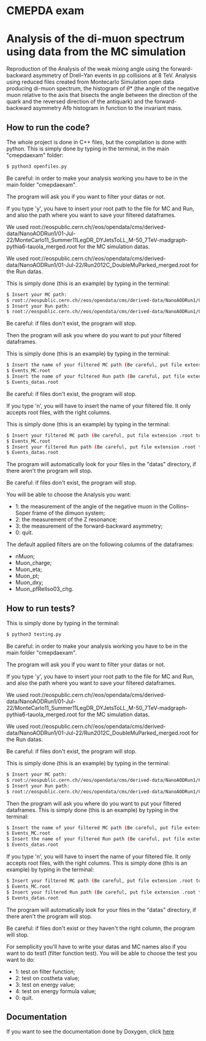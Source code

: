 # CMEPDA exam

# Analysis of the di-muon spectrum using data from the MC simulation

Reproduction of the Analysis of the weak mixing angle using the forward-backward asymmetry of Drell–Yan events in pp collisions at 8 TeV.
Analysis using reduced files created from Montecarlo Simulation open data producing di-muon spectrum, the histogram of $\theta$* (the angle of the negative muon relative to the axis that bisects the angle between the direction of the quark and the reversed direction of the antiquark) and the forward-
backward asymmetry Afb histogram in function to the invariant mass.

## How to run the code?

The whole project is done in C++ files, but the compilation is done with python.
This is simply done by typing in the terminal, in the main "cmepdaexam" folder:
```bash
$ python3 openfiles.py
```

Be careful: in order to make your analysis working you have to be in the main folder "cmepdaexam".
 
The program will ask you if you want to filter your datas or not. 
 
If you type 'y', you have to insert your root path to the file for MC and Run, and also the path where you want to save your filtered dataframes. 
 
We used root://eospublic.cern.ch//eos/opendata/cms/derived-data/NanoAODRun1/01-Jul-22/MonteCarlo11_Summer11LegDR_DYJetsToLL_M-50_7TeV-madgraph-pythia6-tauola_merged.root for the MC simulation datas.
 
We used root://eospublic.cern.ch//eos/opendata/cms/derived-data/NanoAODRun1/01-Jul-22/Run2012C_DoubleMuParked_merged.root for the Run datas.
 
This is simply done (this is an example) by typing in the terminal:
```bash
$ Insert your MC path:
$ root://eospublic.cern.ch//eos/opendata/cms/derived-data/NanoAODRun1/01-Jul-22/MonteCarlo11_Summer11LegDR_DYJetsToLL_M-50_7TeV-madgraph-pythia6-tauola_merged.root
$ Insert your Run path:
$ root://eospublic.cern.ch//eos/opendata/cms/derived-data/NanoAODRun1/01-Jul-22/Run2012C_DoubleMuParked_merged.root
```

Be careful: if files don't exist, the program will stop.

Then the program will ask you where do you want to put your filtered dataframes.
 
This is simply done (this is an example) by typing in the terminal:
```bash
$ Insert the name of your filtered MC path (Be careful, put file extension .root too):
$ Events_MC.root
$ Insert the name of your filtered Run path (Be careful, put file extension .root too):
$ Events_datas.root
```

Be careful: if files don't exist, the program will stop.

If you type 'n', you will have to insert the name of your filtered file. It only accepts root files, with the right columns.

This is simply done (this is an example) by typing in the terminal:
```bash
$ Insert your filtered MC path (Be careful, put file extension .root too):
$ Events_MC.root
$ Insert your filtered Run path (Be careful, put file extension .root too):
$ Events_datas.root
```
The program will automatically look for your files in the "datas" directory, if there aren't the program will stop.

Be careful: if files don't exist, the program will stop.

You will be able to choose the Analysis you want: 
- 1: the measurement of the angle of the negative muon in the Collins–Soper frame of the dimuon system;
- 2: the measurement of the Z resonance; 
- 3: the measurement of the forward-backward asymmetry;
- 0: quit.
 
 The default applied filters are on the following columns of the dataframes:
 - nMuon;
 - Muon_charge;
 - Muon_eta;
 - Muon_pt;
 - Muon_dxy;
 - Muon_pfRelIso03_chg.

## How to run tests?

This is simply done by typing in the terminal:
```bash
$ python3 testing.py
```
  
Be careful: in order to make your analysis working you have to be in the main folder "cmepdaexam".
 
The program will ask you if you want to filter your datas or not. 
 
If you type 'y', you have to insert your root path to the file for MC and Run, and also the path where you want to save your filtered dataframes. 
 
We used root://eospublic.cern.ch//eos/opendata/cms/derived-data/NanoAODRun1/01-Jul-22/MonteCarlo11_Summer11LegDR_DYJetsToLL_M-50_7TeV-madgraph-pythia6-tauola_merged.root for the MC simulation datas.
 
We used root://eospublic.cern.ch//eos/opendata/cms/derived-data/NanoAODRun1/01-Jul-22/Run2012C_DoubleMuParked_merged.root for the Run datas.

Be careful: if files don't exist, the program will stop.

This is simply done (this is an example) by typing in the terminal:
```bash
$ Insert your MC path:
$ root://eospublic.cern.ch//eos/opendata/cms/derived-data/NanoAODRun1/01-Jul-22/MonteCarlo11_Summer11LegDR_DYJetsToLL_M-50_7TeV-madgraph-pythia6-tauola_merged.root
$ Insert your Run path:
$ root://eospublic.cern.ch//eos/opendata/cms/derived-data/NanoAODRun1/01-Jul-22/Run2012C_DoubleMuParked_merged.root
```
Then the program will ask you where do you want to put your filtered dataframes.
 This is simply done (this is an example) by typing in the terminal:
```bash
$ Insert the name of your filtered MC path (Be careful, put file extension .root too):
$ Events_MC.root
$ Insert the name of your filtered Run path (Be careful, put file extension .root too):
$ Events_datas.root
```
 
If you type 'n', you will have to insert the name of your filtered file. It only accepts root files, with the right columns.
This is simply done (this is an example) by typing in the terminal:
```bash
$ Insert your filtered MC path (Be careful, put file extension .root too):
$ Events_MC.root
$ Insert your filtered Run path (Be careful, put file extension .root too):
$ Events_datas.root
```
The program will automatically look for your files in the "datas" directory, if there aren't the program will stop.

Be careful: if files don't exist or they haven't the right column, the program will stop.

For semplicity you'll have to write your datas and MC names also if you want to do test1 (filter function test).
You will be able to choose the test you want to do: 
- 1: test on filter function;
- 2: test on costheta value; 
- 3: test on energy value;
- 4: test on energy formula value;
- 0: quit.

## Documentation
If you want to see the documentation done by Doxygen, click [here](https://sgamba2.github.io/index.html)
